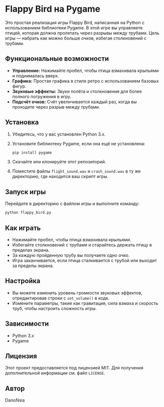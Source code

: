 # Flappy Bird на Pygame

Это простая реализация игры Flappy Bird, написанная на Python с использованием библиотеки Pygame. В этой игре вы управляете птицей, которая должна пролетать через разрывы между трубами. Цель игры — набрать как можно больше очков, избегая столкновений с трубами.

## Функциональные возможности

- **Управление:** Нажимайте пробел, чтобы птица взмахивала крыльями и поднималась вверх.
- **Графика:** Простая графика в стиле ретро с использованием базовых фигур.
- **Звуковые эффекты:** Звуки полёта и столкновения для более полного погружения в игру.
- **Подсчёт очков:** Счёт увеличивается каждый раз, когда вы проходите через разрыв между трубами.

## Установка

1. Убедитесь, что у вас установлен Python 3.x.
2. Установите библиотеку Pygame, если она ещё не установлена:

   ```bash
   pip install pygame
   ```

3. Скачайте или клонируйте этот репозиторий.

4. Поместите файлы `flight_sound.wav` и `crash_sound.wav` в ту же директорию, где находится ваш скрипт игры.

## Запуск игры

Перейдите в директорию с файлом игры и выполните команду:

```bash
python flappy_bird.py
```

## Как играть

- Нажимайте пробел, чтобы птица взмахивала крыльями.
- Избегайте столкновений с трубами и старайтесь держать птицу в пределах экрана.
- За каждую пройденную трубу вы получаете одно очко.
- Игра заканчивается, если птица сталкивается с трубой или выходит за пределы экрана.

## Настройка

- Вы можете изменить уровень громкости звуковых эффектов, отредактировав строки с `set_volume()` в коде.
- Измените параметры, такие как гравитация, сила взмаха и скорость труб, чтобы настроить сложность игры.

## Зависимости

- Python 3.x
- Pygame

## Лицензия

Этот проект предоставляется под лицензией MIT. Для получения дополнительной информации см. файл `LICENSE`.

## Автор

DanoNsia
 
